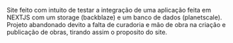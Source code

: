 Site feito com intuito de testar a integração de uma aplicação feita em NEXTJS com um storage (backblaze) e um banco de dados (planetscale). Projeto abandonado devito a falta de curadoria e mão de obra na criação e publicação de obras, tirando assim o proposito do site.
